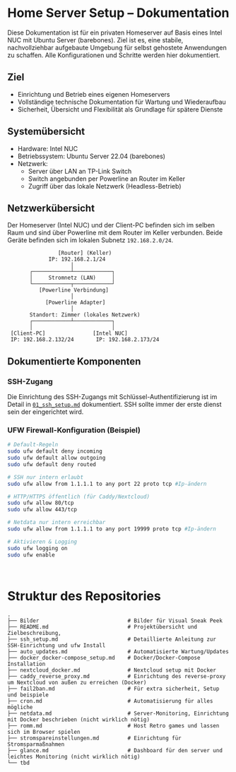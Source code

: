 # Home Server Setup – Dokumentation

Diese Dokumentation ist für ein privaten Homeserver auf Basis eines Intel NUC mit Ubuntu Server (barebones). Ziel ist es, eine stabile, nachvollziehbar aufgebaute Umgebung für selbst gehostete Anwendungen zu schaffen. Alle Konfigurationen und Schritte werden hier dokumentiert.

## Ziel

- Einrichtung und Betrieb eines eigenen Homeservers
- Vollständige technische Dokumentation für Wartung und Wiederaufbau
- Sicherheit, Übersicht und Flexibilität als Grundlage für spätere Dienste

## Systemübersicht

- Hardware: Intel NUC
- Betriebssystem: Ubuntu Server 22.04 (barebones)
- Netzwerk:
  - Server über LAN an TP-Link Switch
  - Switch angebunden per Powerline an Router im Keller
  - Zugriff über das lokale Netzwerk (Headless-Betrieb)
 
## Netzwerkübersicht

Der Homeserver (Intel NUC) und der Client-PC befinden sich im selben Raum und sind über Powerline mit dem Router im Keller verbunden. Beide Geräte befinden sich im lokalen Subnetz `192.168.2.0/24`.


                    [Router] (Keller)
                 IP: 192.168.2.1/24
                        │
           ┌────────────┴────────────┐
           │     Stromnetz (LAN)     │
           └────────────┬────────────┘
              [Powerline Verbindung]
                        │
                [Powerline Adapter]
                        │
           Standort: Zimmer (lokales Netzwerk)
           ┌────────────┴────────────┐
           │                         │
     [Client-PC]               [Intel NUC]
     IP: 192.168.2.132/24       IP: 192.168.2.173/24
                                


## Dokumentierte Komponenten

### SSH-Zugang

Die Einrichtung des SSH-Zugangs mit Schlüssel-Authentifizierung ist im Detail in [`01_ssh_setup.md`](./01_ssh_setup.md) dokumentiert. SSH sollte immer der erste dienst sein der eingerichtet wird.

### UFW Firewall-Konfiguration (Beispiel)

```bash
# Default-Regeln
sudo ufw default deny incoming
sudo ufw default allow outgoing
sudo ufw default deny routed

# SSH nur intern erlaubt
sudo ufw allow from 1.1.1.1 to any port 22 proto tcp #Ip-ändern

# HTTP/HTTPS öffentlich (für Caddy/Nextcloud)
sudo ufw allow 80/tcp
sudo ufw allow 443/tcp

# Netdata nur intern erreichbar
sudo ufw allow from 1.1.1.1 to any port 19999 proto tcp #Ip-ändern

# Aktivieren & Logging
sudo ufw logging on
sudo ufw enable

  
```
# Struktur des Repositories

```plaintext
.
├── Bilder                            # Bilder für Visual Sneak Peek
├── README.md                         # Projektübersicht und Zielbeschreibung, 
├── ssh_setup.md                      # Detaillierte Anleitung zur SSH-Einrichtung und ufw Install
├── auto_updates.md                   # Automatisierte Wartung/Updates
├── docker_docker-compose_setup.md    # Docker/Docker-Compose Installation
├── nextcloud_docker.md               # Nextcloud setup mit Docker
├── caddy_reverse_proxy.md            # Einrichtung des reverse-proxy um Nextcloud von außen zu erreichen (Docker)
├── fail2ban.md                       # Für extra sicherheit, Setup und beispiele
├── cron.md                           # Automatisierung für alles mögliche
├── netdata.md                        # Server-Monitoring, Einrichtung mit Docker beschrieben (nicht wirklich nötig)
├── romm.md                           # Host Retro games und lassen sich im Browser spielen
├── stromspareinstellungen.md         # Einrichtung für Stromsparmaßnahmen
├── glance.md                         # Dashboard für den server und leichtes Monitoring (nicht wirklich nötig)      
└── tbd
